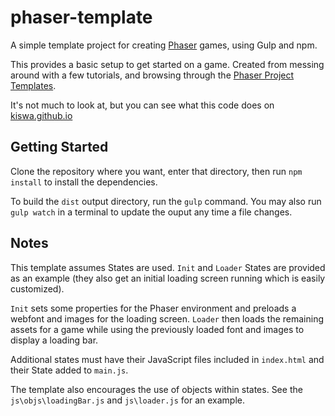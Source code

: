 phaser-template
===============

A simple template project for creating [Phaser](http://phaser.io) games, using Gulp and npm.

This provides a basic setup to get started on a game. Created from messing around with a few tutorials, and browsing through the [Phaser Project Templates](https://github.com/photonstorm/phaser/tree/master/resources/Project%20Templates).

It's not much to look at, but you can see what this code does on [kiswa.github.io](http://kiswa.github.io/phaser-template)

Getting Started
---------------

Clone the repository where you want, enter that directory, then run `npm install` to install the dependencies.

To build the `dist` output directory, run the `gulp` command. You may also run `gulp watch` in a terminal to update the ouput any time a file changes.

Notes
-----

This template assumes States are used. `Init` and `Loader` States are provided as an example (they also get an initial loading screen running which is easily customized).

`Init` sets some properties for the Phaser environment and preloads a webfont and images for the loading screen. `Loader` then loads the remaining assets for a game while using the previously loaded font and images to display a loading bar.

Additional states must have their JavaScript files included in `index.html` and their State added to `main.js`.

The template also encourages the use of objects within states. See the `js\objs\loadingBar.js` and `js\loader.js` for an example.
